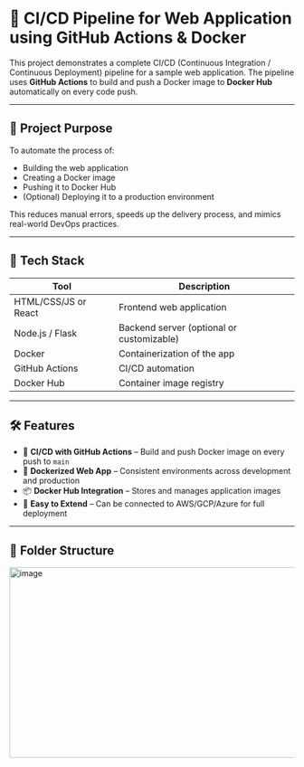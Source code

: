 # 🚀 CI/CD Pipeline for Web Application using GitHub Actions & Docker

This project demonstrates a complete CI/CD (Continuous Integration / Continuous Deployment) pipeline for a sample web application. The pipeline uses **GitHub Actions** to build and push a Docker image to **Docker Hub** automatically on every code push.

---

## 📌 Project Purpose

To automate the process of:
- Building the web application
- Creating a Docker image
- Pushing it to Docker Hub
- (Optional) Deploying it to a production environment

This reduces manual errors, speeds up the delivery process, and mimics real-world DevOps practices.

---

## 🧰 Tech Stack

| Tool            | Description                              |
|------------------|------------------------------------------|
| HTML/CSS/JS or React | Frontend web application               |
| Node.js / Flask  | Backend server (optional or customizable) |
| Docker           | Containerization of the app              |
| GitHub Actions   | CI/CD automation                         |
| Docker Hub       | Container image registry                 |

---

## 🛠️ Features

- 🚀 **CI/CD with GitHub Actions** – Build and push Docker image on every push to `main`
- 🐳 **Dockerized Web App** – Consistent environments across development and production
- 📦 **Docker Hub Integration** – Stores and manages application images
- 🧪 **Easy to Extend** – Can be connected to AWS/GCP/Azure for full deployment

---

## 📂 Folder Structure
<img width="678" height="337" alt="image" src="https://github.com/user-attachments/assets/c7c9cab1-12fb-4b34-9063-c01844d96db0" />


